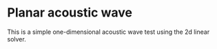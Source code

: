 # Planar acoustic wave

This is a simple one-dimensional acoustic wave test using the
2d linear solver.

